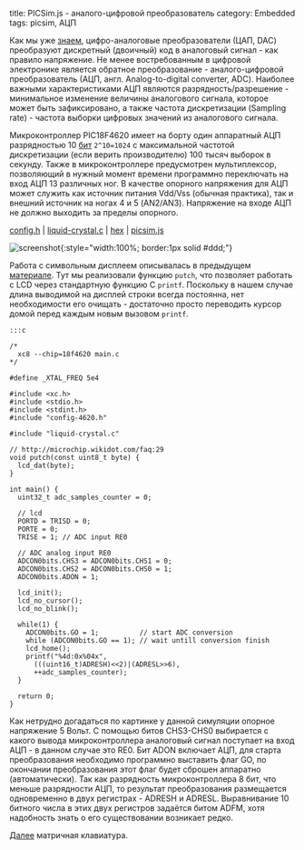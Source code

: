 title:  PICSim.js - аналого-цифровой преобразователь
category: Embedded 
tags: picsim, АЦП

Как мы уже [знаем]({filename}../2017-01-14-pwm/2017-01-14-pwm.md), цифро-аналоговые преобразователи (ЦАП, DAC) преобразуют дискретный (двоичный) код в аналоговый сигнал - как правило напряжение. Не менее востребованным в цифровой электронике является обратное преобразование - аналого-цифровой преобразователь (АЦП, англ. Analog-to-digital converter, ADC). Наиболее важными характеристиками АЦП являются разрядность/разрешение - минимальное изменение величины аналогового сигнала, которое может быть зафиксировано, а также частота дискретизации (Sampling rate) - частота выборки цифровых значений из аналогового сигнала.

Микроконтроллер PIC18F4620 имеет на борту один аппаратный АЦП разрядностью 10 [бит](https://bc.js.org/) ```2^10=1024``` с максимальной частотой дискретизации (если верить производителю) 100 тысяч выборок в секунду. Также в микроконтроллере предусмотрен мультиплексор, позволяющий в нужный момент времени программно переключать на вход АЦП 13 различных ног. В качестве опорного напряжения для АЦП может служить как источник питания Vdd/Vss (обычная практика), так и внешний источник на ногах 4 и 5 (AN2/AN3). Напряжение на входе АЦП не должно выходить за пределы опорного.

[config.h]({attach}config-4620.h) | [liquid-crystal.c]({filename}../2017-01-27-hd44780/2017-01-27-hd44780.md) | [hex]({attach}main.hex) | [picsim.js](http://mazko.github.io/picsim.js/b1bb487dc063ae1128e98372a7983519)

[comment]: <> (byzanz-record --x=97 --y=100 -w 1235 -h 665 --delay 3 -d 55 ui.flv)
[comment]: <> (rm -rf frames/* && ffmpeg -i ui.flv -vf crop=in_w-2:in_h-6:1:0 -pix_fmt rgb24 -r 10 "frames/frame-%05d.png")
[comment]: <> (convert -monitor -limit memory 1024MiB -limit map 2048MiB -layers removeDups -delay 10 -loop 0 "frames/*.png" ui.gif)

![screenshot]({attach}ui.gif){:style="width:100%; border:1px solid #ddd;"}

Работа с символьным дисплеем описывалась в предыдущем [материале]({filename}../2017-01-27-hd44780/2017-01-27-hd44780.md). Тут мы реализовали функцию ```putch```, что позволяет работать с LCD через стандартную функцию С ```printf```. Поскольку в нашем случае длина выводимой на дисплей строки всегда постоянна, нет необходимости его очищать - достаточно просто переводить курсор домой перед каждым новым вызовом ```printf```.

    :::c

    /*
      xc8 --chip=18f4620 main.c
    */

    #define _XTAL_FREQ 5e4

    #include <xc.h>
    #include <stdio.h>
    #include <stdint.h>
    #include "config-4620.h"

    #include "liquid-crystal.c"

    // http://microchip.wikidot.com/faq:29
    void putch(const uint8_t byte) {
      lcd_dat(byte);
    }

    int main() {
      uint32_t adc_samples_counter = 0;

      // lcd
      PORTD = TRISD = 0;
      PORTE = 0;
      TRISE = 1; // ADC input RE0

      // ADC analog input RE0
      ADCON0bits.CHS3 = ADCON0bits.CHS1 = 0;
      ADCON0bits.CHS2 = ADCON0bits.CHS0 = 1;
      ADCON0bits.ADON = 1;

      lcd_init();
      lcd_no_cursor();
      lcd_no_blink();

      while(1) {
        ADCON0bits.GO = 1;          // start ADC conversion
        while (ADCON0bits.GO == 1); // wait untill conversion finish
        lcd_home();
        printf("%4d:0x%04x",
          (((uint16_t)ADRESH)<<2)|(ADRESL>>6),
          ++adc_samples_counter);
      }

      return 0;
    }

Как нетрудно догадаться по картинке у данной симуляции опорное напряжение 5 Вольт. С помощью битов CHS3-CHS0 выбирается с какого вывода микроконтроллера аналоговый сигнал поступает на вход АЦП - в данном случае это RE0. Бит ADON включает АЦП, для старта преобразования необходимо программно выставить флаг GO, по окончании преобразования этот флаг будет сброшен аппаратно (автоматически). Так как разрядность микроконтроллера 8 бит, что меньше разрядности АЦП, то результат преобразования размещается одновременно в двух регистрах - ADRESH и ADRESL. Выравнивание 10 битного числа в этих двух регистров задаётся битом ADFM, хотя надобность знать о его существовании возникает редко.

[Далее]({filename}../2017-01-30-matrix-keyboard/2017-01-30-matrix-keyboard.md) матричная клавиатура.